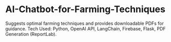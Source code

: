 # AI-Chatbot-for-Farming-Techniques
Suggests optimal farming techniques and provides downloadable PDFs for guidance. Tech Used: Python, OpenAI API, LangChain, Firebase, Flask, PDF Generation (ReportLab).

